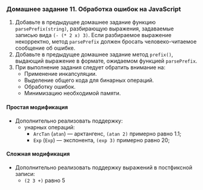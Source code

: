 ### Домашнее задание 11. Обработка ошибок на JavaScript

1. Добавьте в предыдущее домашнее задание функцию `parsePrefix(string)`, разбирающую выражения, задаваемые записью вида `(- (* 2 x) 3)`. Если разбираемое выражение некорректно, метод `parsePrefix` должен бросать человеко-читаемое сообщение об ошибке.
2. Добавьте в предыдущее домашнее задание метод `prefix()`, выдающий выражение в формате, ожидаемом функцией `parsePrefix`.
3. При выполнение задания следует обратить внимание на:
    * Применение инкапсуляции.
    * Выделение общего кода для бинарных операций.
    * Обработку ошибок.
    * Минимизацию необходимой памяти.

#### Простая модификация

* Дополнительно реализовать поддержку:
  - унарных операций:
    - `ArcTan` (`atan`) — арктангенс, `(atan 2)` примерно равно 1.1;
    - `Exp` (`Exp`) — экспонента, `(exp 3)` примерно равно 20;

#### Сложная модификация

* Дополнительно реализовать поддержку выражений в постфиксной записи:
  - `(2 3 +)` равно 5